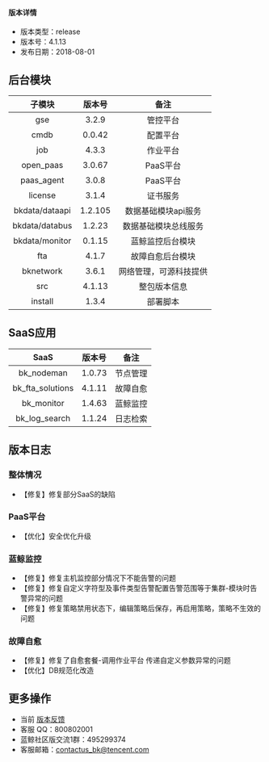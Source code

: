 
#### 版本详情

- 版本类型：release
- 版本号：4.1.13
- 发布日期：2018-08-01


## 后台模块 

|     子模块     | 版本号  |          备注          |
|:--------------:|:-------:|:----------------------:|
|      gse       |  3.2.9  |        管控平台        |
|      cmdb      | 0.0.42  |        配置平台        |
|      job       |  4.3.3  |        作业平台        |
|   open_paas    | 3.0.67 |        PaaS平台        |
|   paas_agent   |  3.0.8  |        PaaS平台        |
|    license     |  3.1.4  |        证书服务        |
| bkdata/dataapi | 1.2.105 |  数据基础模块api服务   |
| bkdata/databus | 1.2.23  |  数据基础模块总线服务  |
| bkdata/monitor | 0.1.15  |    蓝鲸监控后台模块    |
|      fta       |  4.1.7  |    故障自愈后台模块    |
|   bknetwork    |  3.6.1  | 网络管理，可源科技提供 |
|      src       | 4.1.13  |      整包版本信息      |
|    install     |    1.3.4   |        部署脚本        |

## SaaS应用 

|       SaaS       | 版本号 |   备注   |
|:----------------:|:------:|:--------:|
|    bk_nodeman    | 1.0.73 | 节点管理 |
| bk_fta_solutions | 4.1.11 | 故障自愈 |
|    bk_monitor    | 1.4.63 | 蓝鲸监控 |
|  bk_log_search   | 1.1.24 | 日志检索 |

## 版本日志 

### 整体情况

- 【修复】修复部分SaaS的缺陷

### PaaS平台

- 【优化】安全优化升级

### 蓝鲸监控

- 【修复】修复主机监控部分情况下不能告警的问题
- 【修复】修复自定义字符型及事件类型告警配置告警范围等于集群-模块时告警异常的问题
- 【修复】修复策略禁用状态下，编辑策略后保存，再启用策略，策略不生效的问题

### 故障自愈

- 【修复】修复了自愈套餐-调用作业平台 传递自定义参数异常的问题
- 【优化】DB规范化改造


## 更多操作

- 当前 [版本反馈](http://bk.tencent.com/s-mart/community)
- 客服 QQ：800802001
- 蓝鲸社区版交流1群：495299374
- 客服邮箱：contactus_bk@tencent.com
